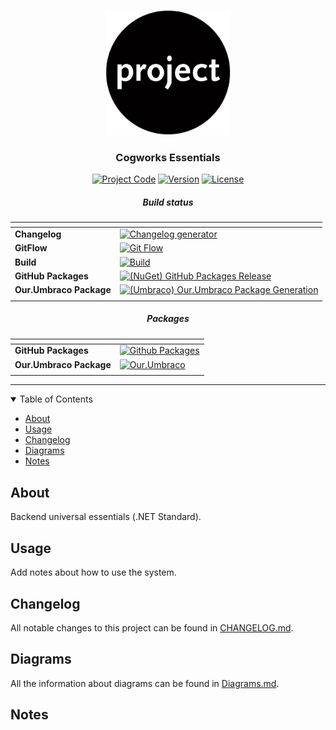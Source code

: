 <p align="center">
  <a href="" rel="noopener">
  <img width="200px" height="200px" src="Docs/img/logo.jpg" alt="Project logo"></a>
</p>

<h3 align="center">Cogworks Essentials</h3>

<div align="center">

[![Project Code](https://img.shields.io/static/v1?label=cog%20essentials&message=cog-essentials&color=lightgray&style=flat-square)]() [![Version](https://img.shields.io/static/v1?label=&message=version&color=informational&style=flat-square)](https://github.com/thecogworks/cog-essentials/releases) [![License](https://img.shields.io/badge/license-MIT-4c9182.svg)](LICENSE.md)

##### Build status

| <!-- --> | <!-- --> |
| -------- | -------- |
| **Changelog** | [![Changelog generator](https://github.com/thecogworks/cog-essentials/actions/workflows/changelog.yml/badge.svg)](https://github.com/thecogworks/cog-essentials/actions/workflows/changelog.yml)|
| **GitFlow** | [![Git Flow](https://github.com/thecogworks/cog-essentials/actions/workflows/gitflow.yml/badge.svg)](https://github.com/thecogworks/cog-essentials/actions/workflows/gitflow.yml) |
| **Build** | [![Build](https://github.com/thecogworks/cog-essentials/actions/workflows/build.yml/badge.svg)](https://github.com/thecogworks/cog-essentials/actions/workflows/build.yml) |
| **GitHub Packages** | [![(NuGet) GitHub Packages Release](https://github.com/thecogworks/cog-essentials/actions/workflows/release-github.yml/badge.svg)](https://github.com/thecogworks/cog-essentials/actions/workflows/release-github.yml) |
| **Our.Umbraco Package** | [![(Umbraco) Our.Umbraco Package Generation](https://github.com/thecogworks/cog-essentials/actions/workflows/release-umbraco.yml/badge.svg)](https://github.com/thecogworks/cog-essentials/actions/workflows/release-umbraco.yml) |
|<!-- --> | <!-- -->|

##### Packages

| <!-- --> | <!-- --> |
| -------- | -------- |
| **GitHub Packages** | [![Github Packages](https://img.shields.io/static/v1?label=&message=github-packages&color=9cf&style=flat-square)](https://github.com/thecogworks/cog-essentials/packages/646974) |
| **Our.Umbraco Package** | [![Our.Umbraco](https://img.shields.io/static/v1?label=&message=our.umbraco&color=lightgray&style=flat-square)](https://github.com/thecogworks/cog-essentials/actions/workflows/release-umbraco.yml) |
|<!-- --> | <!-- -->|

</div>

---

<details open="open">
<summary>Table of Contents</summary>

- [About](#about)
- [Usage](#usage)
- [Changelog](#changelog)
- [Diagrams](#diagrams)
- [Notes](#notes)

</details>

## About <a name = "about"></a>

Backend universal essentials (.NET Standard).

## Usage <a name="usage"></a>

Add notes about how to use the system.

## Changelog <a name = "changelog"></a>

All notable changes to this project can be found in [CHANGELOG.md](CHANGELOG.md).

## Diagrams <a name = "diagrams"></a>

All the information about diagrams can be found in [Diagrams.md](Docs/Diagrams.md).

## Notes <a name = "notes"></a>
